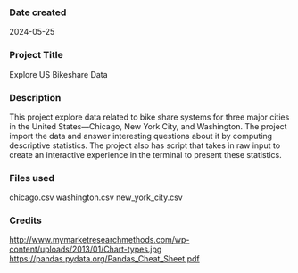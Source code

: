 ### Date created
2024-05-25

### Project Title
Explore US Bikeshare Data

### Description
This project explore data related to bike share systems for three major cities in the United States—Chicago, New York City, and Washington. 
The project import the data and answer interesting questions about it by computing descriptive statistics. 
The project also has script that takes in raw input to create an interactive experience in the terminal to present these statistics.

### Files used
chicago.csv
washington.csv
new_york_city.csv

### Credits
http://www.mymarketresearchmethods.com/wp-content/uploads/2013/01/Chart-types.jpg
https://pandas.pydata.org/Pandas_Cheat_Sheet.pdf

